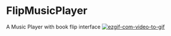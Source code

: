 # FlipMusicPlayer
A Music Player with book flip interface
<a href="https://ibb.co/p0pFNn8"><img src="https://i.ibb.co/r7JrqvS/ezgif-com-video-to-gif.gif" alt="ezgif-com-video-to-gif" border="0"></a>
